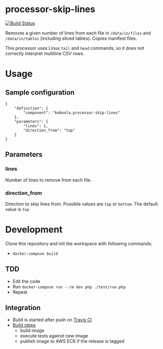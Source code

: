 # processor-skip-lines

[![Build Status](https://travis-ci.org/keboola/processor-skip-lines.svg?branch=master)](https://travis-ci.org/keboola/processor-skip-lines)

Removes a given number of lines from each file in `/data/in/files` and `/data/in/tables` (including sliced tables). Copies manifest files.

This processor uses Linux `tail` and `head` commands, so it does not correctly interpret multiline CSV rows. 
 
# Usage

## Sample configuration

```
{  
    "definition": {
        "component": "keboola.processor-skip-lines"
    },
    "parameters": {
        "lines": 1,
        "direction_from": "top"
    }
}
```

## Parameters

### lines

Number of lines to remove from each file.

### direction_from

Direction to skip lines from. Possible values are `top` or `bottom`. The default value is `top`
 
  
# Development
 
Clone this repository and init the workspace with following commands:

- `docker-compose build`

## TDD 

 - Edit the code
 - Run `docker-compose run --rm dev php ./test/run.php` 
 - Repeat
 
## Integration
 - Build is started after push on [Travis CI](https://travis-ci.org/keboola/processor-skip-lines)
 - [Build steps](https://github.com/keboola/processor-skip-lines/blob/master/.travis.yml)
   - build image
   - execute tests against new image
   - publish image to AWS ECR if the release is tagged
   
